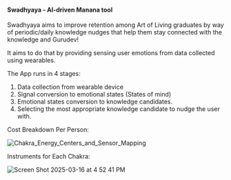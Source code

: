 #### Swadhyaya - AI-driven Manana tool

Swadhyaya aims to improve retention among Art of Living graduates by way of periodic/daily knowledge nudges that help them stay connected with the knowledge and Gurudev!

It aims to do that by providing sensing user emotions from data collected using wearables.

The App runs in 4 stages:

1. Data collection from wearable device
2. Signal conversion to emotional states (States of mind)
3. Emotional states conversion to knowledge candidates.
4. Selecting the most appropriate knowledge candidate to nudge the user with.

Cost Breakdown Per Person:

![Chakra_Energy_Centers_and_Sensor_Mapping](https://github.com/user-attachments/assets/3e877524-f085-4190-995e-91efa2608a6f)

Instruments for Each Chakra:

![Screen Shot 2025-03-16 at 4 52 41 PM](https://github.com/user-attachments/assets/c7364159-e94f-485b-b1bc-3eac8fbb9720)
